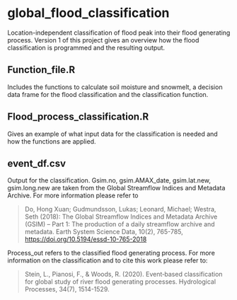 # global_flood_classification
Location-independent classification of flood peak into their flood generating process.
Version 1 of this project gives an overview how the flood classification is programmed and the resulting output.  

## Function_file.R

Includes the functions to calculate soil moisture and snowmelt, a decision data frame for the flood classification and the classification function. 

## Flood_process_classification.R

Gives an example of what input data for the classification is needed and how the functions are applied. 


## event_df.csv

Output for the classification. Gsim.no, gsim.AMAX_date, gsim.lat.new, gsim.long.new are taken from the Global Streamflow Indices and Metadata Archive. For more information please refer to 

>Do, Hong Xuan; Gudmundsson, Lukas; Leonard, Michael; Westra, Seth (2018): The Global Streamflow Indices and Metadata Archive (GSIM) – Part 1: The production of a daily streamflow archive and metadata. Earth System Science Data, 10(2), 765-785, https://doi.org/10.5194/essd-10-765-2018

Process_out refers to the classified flood generating process. For more information on the classification and to cite this work please refer to:

>Stein, L., Pianosi, F., & Woods, R. (2020). Event‐based classification for global study of river flood generating processes. Hydrological Processes, 34(7), 1514-1529.
